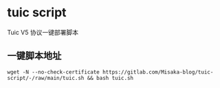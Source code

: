 # tuic script

Tuic  V5 协议一键部署脚本

## 一键脚本地址

```shell
wget -N --no-check-certificate https://gitlab.com/Misaka-blog/tuic-script/-/raw/main/tuic.sh && bash tuic.sh
```

